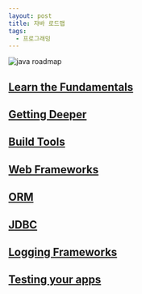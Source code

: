 ```yaml
---
layout: post
title: 자바 로드맵
tags:
  - 프로그래밍
---
```


![java roadmap](https://roadmap.sh/roadmaps/java.png)


## [Learn the Fundamentals]()
## [Getting Deeper]()
## [Build Tools]()
## [Web Frameworks]()
## [ORM]()
## [JDBC]()
## [Logging Frameworks]()
## [Testing your apps]()



